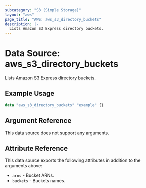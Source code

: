 ```yaml
---
subcategory: "S3 (Simple Storage)"
layout: "aws"
page_title: "AWS: aws_s3_directory_buckets"
description: |-
  Lists Amazon S3 Express directory buckets.
---
```


# Data Source: aws_s3_directory_buckets

Lists Amazon S3 Express directory buckets.

## Example Usage

```terraform
data "aws_s3_directory_buckets" "example" {}
```

## Argument Reference

This data source does not support any arguments.

## Attribute Reference

This data source exports the following attributes in addition to the arguments above:

* `arns` - Bucket ARNs.
* `buckets` - Buckets names.
